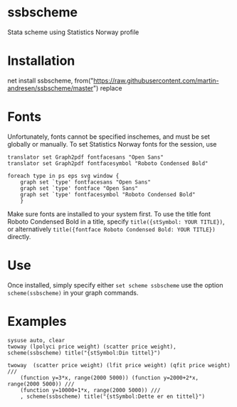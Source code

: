 # ssbscheme
Stata scheme using Statistics Norway profile

# Installation

net install ssbscheme, from("https://raw.githubusercontent.com/martin-andresen/ssbscheme/master") replace

# Fonts
Unfortunately, fonts cannot be specified inschemes, and must be set globally or manually. To set Statistics Norway fonts for the session, use

``` 
translator set Graph2pdf fontfacesans "Open Sans"
translator set Graph2pdf fontfacesymbol "Roboto Condensed Bold"

foreach type in ps eps svg window {
	graph set `type' fontfacesans "Open Sans"
	graph set `type' fontface "Open Sans"
	graph set `type' fontfacesymbol "Roboto Condensed Bold"
	}
```

Make sure fonts are installed to your system first. To use the title font Roboto Condensed Bold in a title, specify ```title({stSymbol: YOUR TITLE})```, or alternatively ```title({fontface Roboto Condensed Bold: YOUR TITLE})``` directly.

# Use
Once installed, simply specify either ```set scheme ssbscheme``` use the option ```scheme(ssbscheme)``` in your graph commands. 

# Examples
``` 
sysuse auto, clear
twoway (lpolyci price weight) (scatter price weight), scheme(ssbscheme) title("{stSymbol:Din tittel}")

twoway 	(scatter price weight) (lfit price weight) (qfit price weight) ///
	(function y=3*x, range(2000 5000)) (function y=2000+2*x, range(2000 5000)) ///
	(function y=10000+1*x, range(2000 5000)) ///
	, scheme(ssbscheme) title("{stSymbol:Dette er en tittel}")
```
